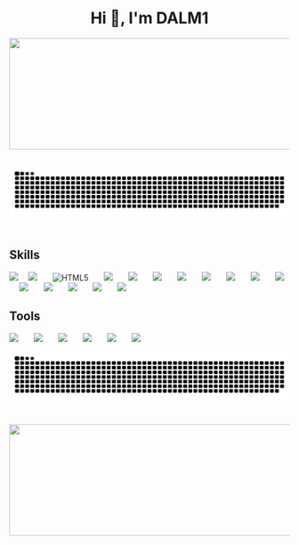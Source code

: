 <h1 align="center">Hi 👋, I'm DALM1</h1> 
<img align="center" width="900" height="200"  src="https://media1.giphy.com/media/YvmrAnwdhAkp7EKkVu/giphy.gif?cid=ecf05e478oapemklhwzrh10i7ymyy5c3mg90x0t99f7v5u6v&rid=giphy.gif&ct=g"/>&emsp;

<img align="right" width="900" height="100"  src="https://raw.githubusercontent.com/Platane/snk/output/github-contribution-grid-snake.svg"/>&emsp;


## Skills 

<img width="40px" src="https://upload.wikimedia.org/wikipedia/commons/1/19/C_Logo.png?20201023095457"/>&emsp;
<img width="40px" style="margin-right: 10px" src="https://img.icons8.com/color/344/python--v1.png"/>&emsp;
<img width="40px" style="margin-right: 10px" src="https://cdn.jsdelivr.net/gh/devicons/devicon/icons/html5/html5-original.svg" title="HTML5"/>&emsp;
<img width="40px" style="margin-right: 10px" src="https://cdn.jsdelivr.net/gh/devicons/devicon/icons/css3/css3-original.svg"/>&emsp;
<img width="40px" style="margin-right: 10px" src="https://upload.wikimedia.org/wikipedia/commons/thumb/2/27/PHP-logo.svg/1024px-PHP-logo.svg.png"/>&emsp;
<img width="40px" style="margin-right: 10px" src="https://upload.wikimedia.org/wikipedia/fr/thumb/6/62/MySQL.svg/langfr-1024px-MySQL.svg.png"/>&emsp;
<img width="40px" style="margin-right: 10px" src="https://cdn.jsdelivr.net/gh/devicons/devicon/icons/javascript/javascript-original.svg"/>&emsp;
<img width="40px" style="margin-right: 10px" src="https://cdn.jsdelivr.net/gh/devicons/devicon/icons/react/react-original-wordmark.svg"/>&emsp;
<img width="40px" style="margin-right: 10px" src="https://upload.wikimedia.org/wikipedia/commons/thumb/9/91/Electron_Software_Framework_Logo.svg/2048px-Electron_Software_Framework_Logo.svg.png"/>&emsp;
<img width="40px" style="margin-right: 10px" src="https://cdn.worldvectorlogo.com/logos/react-native-1.svg"/>&emsp;
<img width="40px" style="margin-right: 10px" src="https://miro.medium.com/max/1400/1*z1U7SJeqK_JJXUYei5uD8w.png"/>&emsp;
<img width="40px" style="margin-right: 10px" src="https://react-spring.io/spring-icon.png"/>&emsp;
<img width="40px" style="margin-right: 10px" src="https://assets.website-files.com/61ca3f775a79ec5f87fcf937/6202fcdee5ee8636a145a41b_1234.png"/>&emsp;
<img width="40px" style="margin-right: 10px" src="https://img.icons8.com/color/344/mongodb.png"/>&emsp;
<img width="60px" style="margin-right: 10px" src="https://cdn.jsdelivr.net/gh/devicons/devicon/icons/nodejs/nodejs-plain-wordmark.svg"/>&emsp;
<img width="110px" style="margin-right: 10px" src="https://upload.wikimedia.org/wikipedia/commons/thumb/3/37/Firebase_Logo.svg/1200px-Firebase_Logo.svg.png"/>&emsp;



## Tools

<img width="40px" style="margin-right: 10px" src="https://upload.wikimedia.org/wikipedia/commons/thumb/9/9f/Vimlogo.svg/langfr-800px-Vimlogo.svg.png"/>&emsp;
<img width="40px" style="margin-right: 10px" src="https://jobs.mindtheproduct.com/wp-content/uploads/job-manager-uploads/company_logo/2021/10/csblogo.png"/>&emsp;
<img width="40px" style="margin-right: 10px" src="https://cdn.jsdelivr.net/gh/devicons/devicon/icons/docker/docker-original-wordmark.svg"/>&emsp;
<img width="40px" style="margin-right: 10px" src="https://seeklogo.com/images/Y/yarn-logo-F5E7A65FA2-seeklogo.com.png"/>&emsp;
<img width="40px" style="margin-right: 10px" src="https://cdn.jsdelivr.net/gh/devicons/devicon/icons/npm/npm-original-wordmark.svg"/>&emsp;
<img width="40px" style="margin-right: 10px" src="https://bun.sh/logo.svg"/>&emsp;





<img align="right" width="900" height="100"  src="https://raw.githubusercontent.com/Platane/snk/output/github-contribution-grid-snake.svg"/>&emsp;

<img align="center" width="900" height="200"  src="https://media1.giphy.com/media/YvmrAnwdhAkp7EKkVu/giphy.gif?cid=ecf05e478oapemklhwzrh10i7ymyy5c3mg90x0t99f7v5u6v&rid=giphy.gif&ct=g"/>&emsp; 





 

